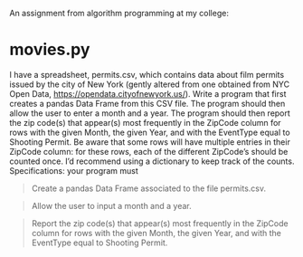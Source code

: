 An assignment from algorithm programming at my college:

# movies.py
I have a spreadsheet, permits.csv, which contains data about film permits issued by the city of New York (gently altered
from one obtained from NYC Open Data, https://opendata.cityofnewyork.us/).
Write a program that first creates a pandas Data Frame from this CSV file. The program should then allow the user to enter
a month and a year. The program should then report the zip code(s) that appear(s) most frequently in the ZipCode column
for rows with the given Month, the given Year, and with the EventType equal to Shooting Permit. Be aware that some rows
will have multiple entries in their ZipCode column: for these rows, each of the different ZipCode’s should be counted once.
I’d recommend using a dictionary to keep track of the counts.
Specifications: your program must
> Create a pandas Data Frame associated to the file permits.csv.

> Allow the user to input a month and a year.

> Report the zip code(s) that appear(s) most frequently in the ZipCode column for rows with the given Month, the given Year, and with the EventType equal to Shooting Permit.
